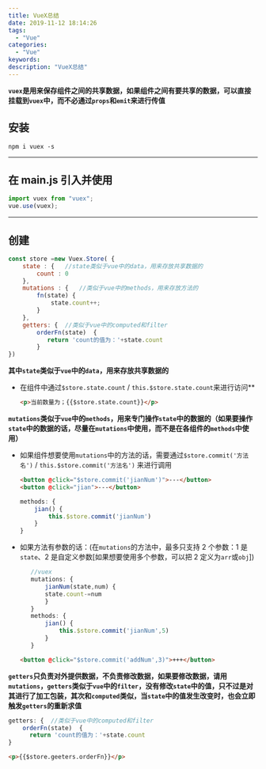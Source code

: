 ```yaml
---
title: VueX总结
date: 2019-11-12 18:14:26
tags:
  - "Vue"
categories:
  - "Vue"
keywords:
description: "VueX总结"
---
```


**`vuex`是用来保存组件之间的共享数据，如果组件之间有要共享的数据，可以直接挂载到`vuex`中，而不必通过`props`和`emit`来进行传值**

## 安装

`npm i vuex -s`

---

## 在 main.js 引入并使用

```js
import vuex from "vuex";
vue.use(vuex);
```

---

## 创建

```js
const store =new Vuex.Store( {
    state : {   //state类似于vue中的data，用来存放共享数据的
        count : 0
    },
    mutations : {   //类似于vue中的methods，用来存放方法的
        fn(state) {
            state.count++;
        }
    },
    getters: {  //类似于vue中的computed和filter
        orderFn(state)  {
           return 'count的值为：'+state.count
        }
})
```

**其中`state`类似于`vue`中的`data`，用来存放共享数据的**

- 在组件中通过`$store.state.count` / `this.$store.state.count`来进行访问\*\*
  ```html
  <p>当前数量为；{{$store.state.count}}</p>
  ```

**`mutations`类似于`vue`中的`methods`，用来专门操作`state`中的数据的（如果要操作`state`中的数据的话，尽量在`mutations`中使用，而不是在各组件的`methods`中使用）**

- 如果组件想要使用`mutations`中的方法的话，需要通过`$store.commit('方法名')` / `this.$store.commit('方法名')` 来进行调用

  ```html
  <button @click="$store.commit('jianNum')">---</button>
  <button @click="jian">---</button>
  ```

  ```js
  methods: {
      jian() {
          this.$store.commit('jianNum')
      }
  }
  ```

- 如果方法有参数的话：(在`mutations`的方法中，最多只支持 2 个参数：1 是`state`、2 是自定义参数[如果想要使用多个参数，可以把 2 定义为`arr`或`obj`])
  ```js
     //vuex
     mutations: {
         jianNum(state,num) {
         state.count-=num
         }
     }
     methods: {
         jian() {
             this.$store.commit('jianNum',5)
         }
     }
  ```
  ```html
  <button @click="$store.commit('addNum',3)">+++</button>
  ```

**`getters`只负责对外提供数据，不负责修改数据，如果要修改数据，请用`mutations`，`getters`类似于`vue`中的`filter`，没有修改`state`中的值，只不过是对其进行了加工包装，其次和`computed`类似，当`state`中的值发生改变时，也会立即触发`getters`的重新求值**

```js
getters: {  //类似于vue中的computed和filter
    orderFn(state)  {
      return 'count的值为：'+state.count
}
```

```html
<p>{{$store.geeters.orderFn}}</p>
```
